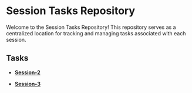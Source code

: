 # Session Tasks Repository

Welcome to the Session Tasks Repository! This repository serves as a centralized location for tracking and managing tasks associated with each session.

## Tasks
- **[Session-2]()**

- **[Session-3]()**

